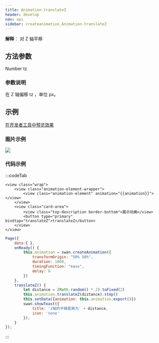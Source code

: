 ```yaml
---
title: Animation.translateZ
header: develop
nav: api
sidebar: createanimation_Animation-translateZ
---
```

 
 
**解释**： 对 Z 轴平移

## 方法参数

 Number  tz

### 参数说明 

 在 Z 轴偏移 tz ，单位 px。
## 示例

 
<a href="swanide://fragment/c9f670823000fa5ceae46e032693f9a11575978462387" title="在开发者工具中预览效果" target="_self">在开发者工具中预览效果</a>

###  图片示例  
<div class="m-doc-custom-examples">
    <div class="m-doc-custom-examples-correct">
        <img src="https://b.bdstatic.com/miniapp/images/translateZ.gif">
    </div>
    <div class="m-doc-custom-examples-correct">
        <img src=" ">
    </div>
    <div class="m-doc-custom-examples-correct">
        <img src=" ">
    </div>     
</div>

### 代码示例 




:::codeTab

``` swan
<view class="wrap">
    <view class="animation-element-wrapper">
        <view class="animation-element" animation="{{animation}}"></view>
    </view>
    <view class="card-area">
        <view class="top-description border-bottom">展示动画</view>
        <button type="primary" bindtap="translateZ">translateZ</button>
    </view>
</view>
```
 

```js
Page({
    data:{ },
    onReady() {
        this.animation = swan.createAnimation({
            transformOrigin: "50% 50%",
            duration: 1000,
            timingFunction: "ease",
            delay: 0
        })
    },
    translateZ() {
        let distance = (Math.random() * 2).toFixed(2)
        this.animation.translateZ(distance).step()
        this.setData({animation: this.animation.export()})
        swan.showToast({
            title: 'z轴的平移距离为' + distance,
            icon: 'none'
        });
    }
});
```
:::